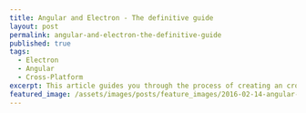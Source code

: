 ```yaml
---
title: Angular and Electron - The definitive guide
layout: post
permalink: angular-and-electron-the-definitive-guide
published: true
tags:
  - Electron
  - Angular
  - Cross-Platform
excerpt: This article guides you through the process of creating an cross-platform desktop application using GitHub Electron and Angular as Single Page Application framework.
featured_image: /assets/images/posts/feature_images/2016-02-14-angular-and-electron-the-definitive-guide.jpg
---
```

